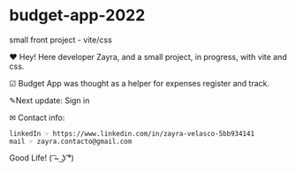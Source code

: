 # budget-app-2022
small front project - vite/css 

❤ Hey! Here developer Zayra, and a small project, in progress, with vite and css.

☑ Budget App was thought as a helper for expenses register and track.

✎Next update: Sign in

✉ Contact info:

    linkedIn ☞ https://www.linkedin.com/in/zayra-velasco-5bb934141
    mail ☞ zayra.contacto@gmail.com

Good Life! ( ͡~ ͜ʖ ͡°)
